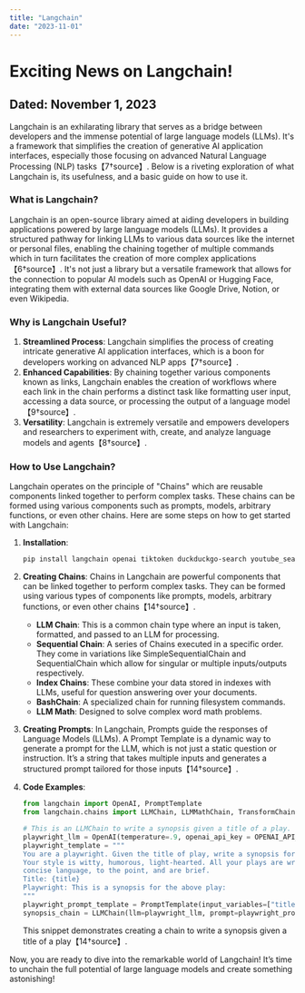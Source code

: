 ```yaml
---
title: "Langchain"
date: "2023-11-01"
---
```


# Exciting News on Langchain!

## Dated: November 1, 2023

Langchain is an exhilarating library that serves as a bridge between developers and the immense potential of large language models (LLMs). It's a framework that simplifies the creation of generative AI application interfaces, especially those focusing on advanced Natural Language Processing (NLP) tasks【7†source】. Below is a riveting exploration of what Langchain is, its usefulness, and a basic guide on how to use it.

### What is Langchain?
Langchain is an open-source library aimed at aiding developers in building applications powered by large language models (LLMs). It provides a structured pathway for linking LLMs to various data sources like the internet or personal files, enabling the chaining together of multiple commands which in turn facilitates the creation of more complex applications【6†source】. It's not just a library but a versatile framework that allows for the connection to popular AI models such as OpenAI or Hugging Face, integrating them with external data sources like Google Drive, Notion, or even Wikipedia.

### Why is Langchain Useful?
1. **Streamlined Process**: Langchain simplifies the process of creating intricate generative AI application interfaces, which is a boon for developers working on advanced NLP apps【7†source】.
2. **Enhanced Capabilities**: By chaining together various components known as links, Langchain enables the creation of workflows where each link in the chain performs a distinct task like formatting user input, accessing a data source, or processing the output of a language model【9†source】.
3. **Versatility**: Langchain is extremely versatile and empowers developers and researchers to experiment with, create, and analyze language models and agents【8†source】.

### How to Use Langchain?
Langchain operates on the principle of "Chains" which are reusable components linked together to perform complex tasks. These chains can be formed using various components such as prompts, models, arbitrary functions, or even other chains. Here are some steps on how to get started with Langchain:

1. **Installation**:
   ```bash
   pip install langchain openai tiktoken duckduckgo-search youtube_search
   ```
2. **Creating Chains**: Chains in Langchain are powerful components that can be linked together to perform complex tasks. They can be formed using various types of components like prompts, models, arbitrary functions, or even other chains【14†source】.
    - **LLM Chain**: This is a common chain type where an input is taken, formatted, and passed to an LLM for processing.
    - **Sequential Chain**: A series of Chains executed in a specific order. They come in variations like SimpleSequentialChain and SequentialChain which allow for singular or multiple inputs/outputs respectively.
    - **Index Chains**: These combine your data stored in indexes with LLMs, useful for question answering over your documents.
    - **BashChain**: A specialized chain for running filesystem commands.
    - **LLM Math**: Designed to solve complex word math problems.

3. **Creating Prompts**: In Langchain, Prompts guide the responses of Language Models (LLMs). A Prompt Template is a dynamic way to generate a prompt for the LLM, which is not just a static question or instruction. It’s a string that takes multiple inputs and generates a structured prompt tailored for those inputs【14†source】.

4. **Code Examples**:
   ```python
   from langchain import OpenAI, PromptTemplate
   from langchain.chains import LLMChain, LLMMathChain, TransformChain, SequentialChain, SimpleSequentialChain

   # This is an LLMChain to write a synopsis given a title of a play.
   playwright_llm = OpenAI(temperature=.9, openai_api_key = OPENAI_API_KEY)
   playwright_template = """
   You are a playwright. Given the title of play, write a synopsis for that title.
   Your style is witty, humorous, light-hearted. All your plays are written using
   concise language, to the point, and are brief.
   Title: {title}
   Playwright: This is a synopsis for the above play:
   """
   playwright_prompt_template = PromptTemplate(input_variables=["title"], template=playwright_template)
   synopsis_chain = LLMChain(llm=playwright_llm, prompt=playwright_prompt_template)
   ```
   This snippet demonstrates creating a chain to write a synopsis given a title of a play【14†source】.

Now, you are ready to dive into the remarkable world of Langchain! It’s time to unchain the full potential of large language models and create something astonishing!
